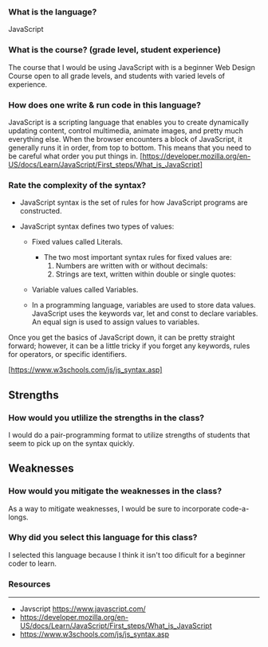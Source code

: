 ### What is the language?

JavaScript

### What is the course? (grade level, student experience)

The course that I would be using JavaScript with is a beginner Web Design Course open to all grade levels, and students with varied levels of experience.


### How does one write & run code in this language?

JavaScript is a scripting language that enables you to create dynamically updating content, control multimedia, animate images, and pretty much everything else. When the browser encounters a block of JavaScript, it generally runs it in order, from top to bottom. This means that you need to be careful what order you put things in. [https://developer.mozilla.org/en-US/docs/Learn/JavaScript/First_steps/What_is_JavaScript]


### Rate the complexity of the syntax?

- JavaScript syntax is the set of rules for how JavaScript programs are constructed.

- JavaScript syntax defines two types of values:
  - Fixed values called Literals.
    - The two most important syntax rules for fixed values are:
      1. Numbers are written with or without decimals: 
      2. Strings are text, written within double or single quotes:
  - Variable values called Variables.
 
  - In a programming language, variables are used to store data values. JavaScript uses the keywords var, let and const to declare variables. An equal sign is used to assign values to variables.

Once you get the basics of JavaScript down, it can be pretty straight forward; however, it can be a little tricky if you forget any keywords, rules for operators, or specific identifiers.

[https://www.w3schools.com/js/js_syntax.asp]

 

Strengths
---
### How would you utlilize the strengths in the class?

I would do a pair-programming format to utilize strengths of students that seem to pick up on the syntax quickly.


Weaknesses
---
### How would you mitigate the weaknesses in the class?

As a way to mitigate weaknesses, I would be sure to incorporate code-a-longs.


### Why did you select this language for this class?

I selected this language because I think it isn't too dificult for a beginner coder to learn.


### Resources
---

- Javscript https://www.javascript.com/
- https://developer.mozilla.org/en-US/docs/Learn/JavaScript/First_steps/What_is_JavaScript
- https://www.w3schools.com/js/js_syntax.asp
